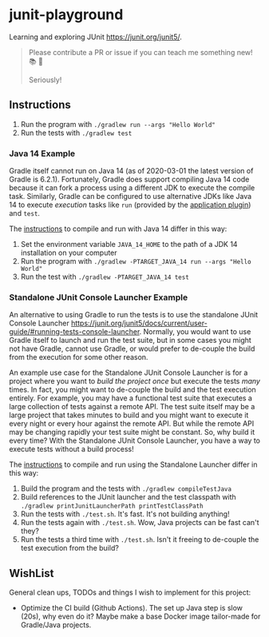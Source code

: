 # junit-playground

Learning and exploring JUnit <https://junit.org/junit5/>.

> Please contribute a PR or issue if you can teach me something new! :books: :school:
>
> Seriously!

## Instructions

1. Run the program with `./gradlew run --args "Hello World"`
1. Run the tests with `./gradlew test`

### Java 14 Example 

Gradle itself cannot run on Java 14 (as of 2020-03-01 the latest version of Gradle is 6.2.1). Fortunately, Gradle does 
support compiling Java 14 code because it can fork a process using a different JDK to execute the compile task. 
Similarly, Gradle can be configured to use alternative JDKs like Java 14 to execute *execution* tasks like `run` 
(provided by the [application plugin](<https://docs.gradle.org/current/userguide/application_plugin.html>)) and `test`.

The [instructions](#instructions) to compile and run with Java 14 differ in this way:

1. Set the environment variable `JAVA_14_HOME` to the path of a JDK 14 installation on your computer
1. Run the program with `./gradlew -PTARGET_JAVA_14 run --args "Hello World"`
1. Run the test with `./gradlew -PTARGET_JAVA_14 test`

### Standalone JUnit Console Launcher Example

An alternative to using Gradle to run the tests is to use the standalone JUnit Console Launcher <https://junit.org/junit5/docs/current/user-guide/#running-tests-console-launcher>.
Normally, you would want to use Gradle itself to launch and run the test suite, but in some cases you might not have
Gradle, cannot use Gradle, or would prefer to de-couple the build from the execution for some other reason. 

An example use case for the Standalone JUnit Console Launcher is for a project where you want to *build the project 
once* but execute the tests *many* times. In fact, you might want to de-couple the build and the test execution 
entirely. For example, you may have a functional test suite that executes a large collection of tests against a remote
API. The test suite itself may be a large project that takes minutes to build and you might want to execute it every
night or every hour against the remote API. But while the remote API may be changing rapidly your test suite might be 
constant. So, why build it every time? With the Standalone JUnit Console Launcher, you have a way to execute tests 
without a build process!    

The [instructions](#instructions) to compile and run using the Standalone Launcher differ in this way:

1. Build the program and the tests with `./gradlew compileTestJava`
1. Build references to the JUnit launcher and the test classpath  with `./gradlew printJunitLauncherPath printTestClassPath`
1. Run the tests with `./test.sh`. It's fast. It's not building anything!
1. Run the tests again with `./test.sh`. Wow, Java projects can be fast can't they?
1. Run the tests a third time with `./test.sh`. Isn't it freeing to de-couple the test execution from the build? 


## WishList

General clean ups, TODOs and things I wish to implement for this project:

* Optimize the CI build (Github Actions). The set up Java step is slow (20s), why even do it? Maybe make a base Docker 
  image tailor-made for Gradle/Java projects. 
